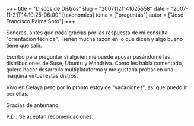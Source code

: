 +++
title = "Discos de Distros"
slug = "20071121141025558"
date = "2007-11-21T14:10:25-06:00"
[taxonomies]
tema = ["preguntas"]
autor = ["José Francisco Palma Soto"]
+++

Señores, antes que nada gracias por las respuesta de mi consulta
"orientación técnica". Tienen mucha razón en lo que dicen y algo bueno
tiene que salir.

Escribo para preguntar si alguien me puede apoyar pasándome las
distribuciones de Suse, Ubuntu y Mandriva. Como les había comentado,
quiero hacer desarrollo multiplataforma y me gustaría probar en una
máquina virtual estas distros.

Vivo en Celaya pero por lo pronto estoy de "vacaciones", así que puedo
ir por ellas.

Gracias de antemano.

P.D.: Se aceptan recomendaciones.

